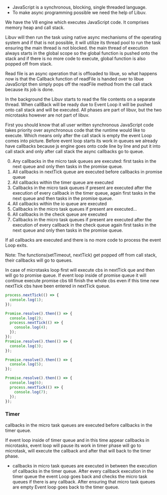 - JavaScript is a synchronous, blocking, single threaded language.
- To make async programming possible we need the help of Libuv.

We have the V8 engine which executes JavaScript code. It comprises memory heap and call stack.

Libuv will then run the task using native async mechanisms of the operating system and if that is not possible, it will utilize its thread pool to run the task ensuring the main thread is not blocked. 
the main thread of execution always starts in the global scope so the global function is pushed onto the stack and if there is no more code to execute, global function is also popped off from stack.


Read file is an async operation that is offloaded to libue, so what happens now is that the Callback function of readFile is handed over to libue JavaScript then simply pops off the readFile method from the call stack because its job is done.

In the background the Libuv starts to read the file contents on a separate thread.
When callBack will be ready due to Event Loop it will be pushed onto call stack and will be executed.
All phases are  part of libuv, but the two microtasks however are not part of libuv.

First you should know that all user written synchronous JavaScript code takes priority over asynchronous code that the runtime would like to execute. Which means only after the call stack is empty the event Loop comes into picture.
Before event loop starts its work in queues we already have callbacks because js engine goes onto code line by line and put it into call stack and only after call stack the async callbacks go to queue.

0. Any callbacks in the micro task queues are executed: first tasks in the next queue and only then tasks in the promise queue.
1. All callbacks in nextTick queue are executed before callbacks in promise queue
2. All callbacks within the timer queue are executed
3. Callbacks in the micro task queues if present are executed after the execution of every callback in the timer queue, again first tasks in the next queue and then tasks in the promise queue.
4. All callbacks within the io queue are executed 
5. Callbacks in the micro task queues if present are executed...
6. All callbacks in the check queue are executed 
7. Callbacks in the micro task queues if present are executed after the execution of every callback in the check queue again first tasks in the next queue and only then tasks in the promise queue.

If all callbacks are executed and there is no more code to process the event Loop exits.

Note: The functions(setTimeout, nextTick) get popped off from call stack, their callbacks will go to queues.

In case of microtasks loop first will execute cbs in nextTick que and then will go to promise queue. If event loop inside of promise queue it will continue execute promise cbs till finish the whole cbs even if this time new nextTick cbs have been entered in nextTick queue.
```js
process.nextTick(() => {
  console.log(1);
});

Promise.resolve().then(() => {
  console.log(2);
  process.nextTick(() => {
    console.log(4);
  });
});
Promise.resolve().then(() => {
  console.log(3);
});

Promise.resolve().then(() => {
  console.log(5);
});

Promise.resolve().then(() => {
  console.log(6);
  process.nextTick(() => {
    console.log(7);
  });
});
```

### Timer

callbacks in the micro task queues are executed before callbacks in the timer queue.

If event loop inside of timer queue and in this time appear callbacks in microtasks, event loop will pause its work in timer phase will go to microtask, will execute the callback and after that will back to the timer phase.

- callbacks in micro task queues are executed in between the execution of callbacks in the timer queue. After every callback execution in the timer queue the event Loop goes back and checks the micro task queues if there is any callback. After ensuring that micro task queues are empty Event loop goes back to the timer queue.